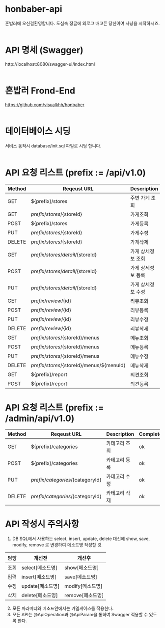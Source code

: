 # honbaber-api
혼밥러에 오신걸환영합니다. 도심속 정글에 외로고 배고픈 당신이여 사냥을 시작하시죠.
<br/><br/>
# API 명세 (Swagger)
http://localhost:8080/swagger-ui/index.html
<br/><br/>
# 혼밥러 Frond-End
https://github.com/visualkhh/honbaber
<br/><br/>
# 데이터베이스 시딩
서비스 동작시 database/init.sql 파일로 시딩 합니다.
<br/><br/>
# API 요청 리스트 (prefix := /api/v1.0)
| Method | Reqeust URL                               | Description   | Complete |
|--------|-------------------------------------------|---------------|----------|
| GET    | ${prefix}/stores                           | 주변 가게 조회    | ok      |
| GET    | ${prefix}/stores/${storeId}                | 가게조회         | ok      |
| POST   | ${prefix}/stores                           | 가게등록         | ok      |
| PUT    | ${prefix}/stores/${storeId}                | 가게수정         | ok      |
| DELETE | ${prefix}/stores/${storeId}                | 가게삭제         | ok      |
| GET    | ${prefix}/stores/detail/${storeId}         | 가게 상세정보 조회 | ok      |
| POST   | ${prefix}/stores/detail/${storeId}         | 가게 상세정보 등록 | Not yet |
| PUT    | ${prefix}/stores/detail/${storeId}         | 가게 상세정보 수정 | ok      |
| GET    | ${prefix}/review/${id}                     | 리뷰조회         | ok      |
| POST   | ${prefix}/review/${id}                     | 리뷰등록         | ok      |
| PUT    | ${prefix}/review/${id}                     | 리뷰수정         | ok      |
| DELETE | ${prefix}/review/${id}                     | 리뷰삭제         | ok      |
| GET    | ${prefix}/stores/${storeId}/menus          | 메뉴조회         | ok      |
| POST   | ${prefix}/stores/${storeId}/menus          | 메뉴등록         | ok      |
| PUT    | ${prefix}/stores/${storeId}/menus          | 메뉴수정         | ok      |
| DELETE | ${prefix}/stores/${storeId}/menus/${menuId}| 메뉴삭제         | ok      |
| GET    | ${prefix}/report                           | 의견조회         | Not yet |
| POST   | ${prefix}/report                           | 의견등록         | Not yet |

# API 요청 리스트 (prefix := /admin/api/v1.0)
| Method | Reqeust URL                                    | Description | Complete |
|--------|------------------------------------------------|-------------|----------|
| GET    | ${prefix}/categories                           | 카테고리 조회  | ok       |
| POST   | ${prefix}/categories                           | 카테고리 등록  | ok       |
| PUT    | ${prefix}/categories/${categoryId}             | 카테고리 수정  | ok       |
| DELETE | ${prefix}/categories/${categoryId}             | 카테고리 삭제  | ok       |

# API 작성시 주의사항
1. DB SQL에서 사용하는 select, insert, update, delete 대신에 show, save, modify, remove 로 변경하여 메소드명 작성할 것.

| 담당 | 개선전          | 개선후           |
|-----|---------------|----------------|
| 조회 | select[메소드명] | show[메소드명]   |
| 입력 | insert[메소드명] | save[메소드명]   |
| 수정 | update[메소드명] | modify[메소드명] |
| 삭제 | delete[메소드명] | remove[메소드명] |
2. 모든 파라미터와 메소드안에서는 카멜케이스를 적용한다.
3. 모든 API는 @ApiOperation과 @ApiParam을 통하여 Swagger 적용할 수 있도록 한다.
